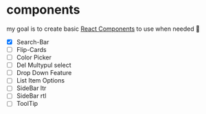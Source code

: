 # components
my goal is to create basic <a href="/to-react" target="_blank">React Components</a> to use when needed 🙂

- [X] Search-Bar
- [ ] Flip-Cards
- [ ] Color Picker
- [ ] Del Multypul select
- [ ] Drop Down Feature
- [ ] List Item Options
- [ ] SideBar ltr
- [ ] SideBar rtl
- [ ] ToolTip
